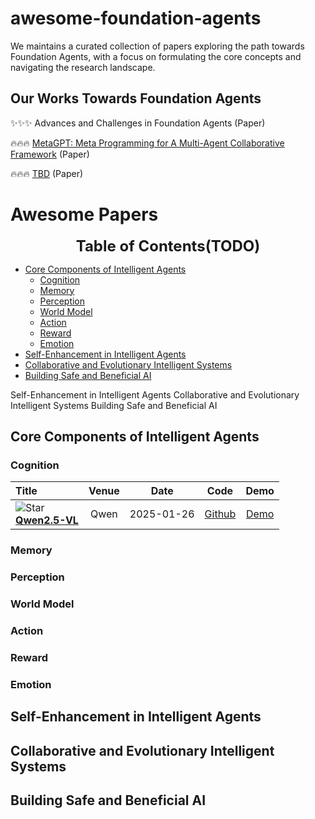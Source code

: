 # awesome-foundation-agents


We maintains a curated collection of papers exploring the path towards Foundation Agents, with a focus on formulating the core concepts and navigating the research landscape.

## Our Works Towards Foundation Agents

✨✨✨ Advances and Challenges in Foundation Agents (Paper)

🔥🔥🔥 [MetaGPT: Meta Programming for A Multi-Agent Collaborative Framework](https://arxiv.org/abs/2308.00352) (Paper)

🔥🔥🔥 [TBD](https://arxiv.org/abs/2308.00352) (Paper)


# Awesome Papers

<font size=5><center><b> Table of Contents(TODO) </b> </center></font>
- [Core Components of Intelligent Agents](#core-components-of-intelligent-agents)
    - [Cognition](#cognition)
    - [Memory](#memory)
    - [Perception](#perception)
    - [World Model](#world-model)
    - [Action](#action)
    - [Reward](#reward)
    - [Emotion](#emotion)
- [Self-Enhancement in Intelligent Agents](#self-enhancement-in-intelligent-agents)
- [Collaborative and Evolutionary Intelligent Systems](#collaborative-and-evolutionary-intelligent-systems)
- [Building Safe and Beneficial AI](#building-safe-and-beneficial-ai)




Self-Enhancement in Intelligent Agents
Collaborative and Evolutionary Intelligent Systems
Building Safe and Beneficial AI

## Core Components of Intelligent Agents

### Cognition

|  Title  |   Venue  |   Date   |   Code   |   Demo   |
|:--------|:--------:|:--------:|:--------:|:--------:|
| ![Star](https://img.shields.io/github/stars/QwenLM/Qwen2.5-VL.svg?style=social&label=Star) <br> [**Qwen2.5-VL**](https://qwenlm.github.io/blog/qwen2.5-vl/) <br> | Qwen | 2025-01-26 | [Github](https://github.com/QwenLM/Qwen2.5-VL) | [Demo](https://huggingface.co/spaces/Qwen/Qwen2.5-VL) |

### Memory

### Perception

### World Model

### Action

### Reward

### Emotion

## Self-Enhancement in Intelligent Agents

## Collaborative and Evolutionary Intelligent Systems

## Building Safe and Beneficial AI

